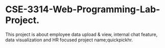 # CSE-3314-Web-Programming-Lab-Project.
This project is about employee data upload &amp; view, internal chat feature, data visualization and HR focused project name;quickpickhr.
